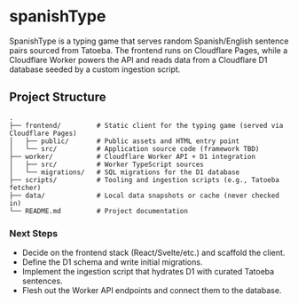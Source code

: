 # spanishType

SpanishType is a typing game that serves random Spanish/English sentence pairs sourced from Tatoeba. The frontend runs on Cloudflare Pages, while a Cloudflare Worker powers the API and reads data from a Cloudflare D1 database seeded by a custom ingestion script.

## Project Structure

```
.
├── frontend/         # Static client for the typing game (served via Cloudflare Pages)
│   ├── public/       # Public assets and HTML entry point
│   └── src/          # Application source code (framework TBD)
├── worker/           # Cloudflare Worker API + D1 integration
│   ├── src/          # Worker TypeScript sources
│   └── migrations/   # SQL migrations for the D1 database
├── scripts/          # Tooling and ingestion scripts (e.g., Tatoeba fetcher)
├── data/             # Local data snapshots or cache (never checked in)
└── README.md         # Project documentation
```

### Next Steps
- Decide on the frontend stack (React/Svelte/etc.) and scaffold the client.
- Define the D1 schema and write initial migrations.
- Implement the ingestion script that hydrates D1 with curated Tatoeba sentences.
- Flesh out the Worker API endpoints and connect them to the database.
